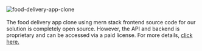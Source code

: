 ![food-delivery-app-clone](https://admin.ninjascode.com/wp-content/uploads/2025/01/4-scaled.webp) <br/> <br/>  The food delivery app clone using mern stack frontend source code for our solution is completely open source. However, the API and backend is proprietary and can be accessed via a paid license. For more details, <a href="https://enatega.com/?utm_source=github&utm_medium=repo&utm_campaign=lambert-food-delivery-app-clone-using-mern-stack" target="_blank">click here.</a> 
